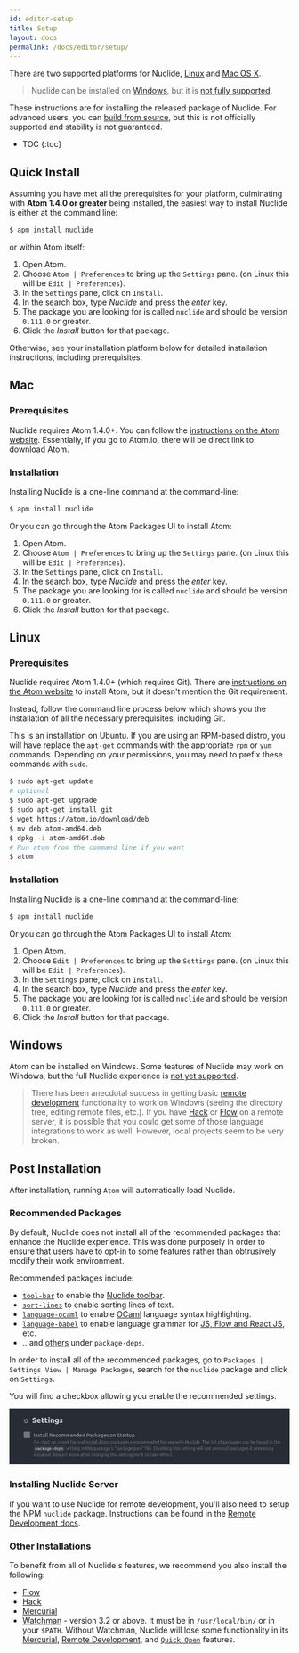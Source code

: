 ```yaml
---
id: editor-setup
title: Setup
layout: docs
permalink: /docs/editor/setup/
---
```


There are two supported platforms for Nuclide, [Linux](#linux) and [Mac OS X](#mac).

> Nuclide can be installed on [Windows](#windows), but it is
> [not fully supported](https://github.com/facebook/nuclide/issues/401).

These instructions are for installing the released package of Nuclide. For advanced users, you can
[build from source](/docs/advanced-topics/building-from-source), but this is not officially
supported and stability is not guaranteed.

* TOC
{:toc}

## Quick Install

Assuming you have met all the prerequisites for your platform, culminating with **Atom 1.4.0 or
greater** being installed, the easiest way to install Nuclide is either at the command line:

```bash
$ apm install nuclide
```

or within Atom itself:

1. Open Atom.
2. Choose `Atom | Preferences` to bring up the `Settings` pane. (on Linux this will be
  `Edit | Preferences`).
3. In the `Settings` pane, click on `Install`.
4. In the search box, type *Nuclide* and press the *enter* key.
5. The package you are looking for is called `nuclide` and should be version `0.111.0` or greater.
6. Click the *Install* button for that package.

Otherwise, see your installation platform below for detailed installation instructions, including
prerequisites.

## Mac

### Prerequisites

Nuclide requires Atom 1.4.0+. You can follow the [instructions on the Atom website](https://atom.io/docs/v0.191.0/getting-started-installing-atom#atom-on-mac). Essentially,
if you go to Atom.io, there will be direct link to download Atom.

### Installation

Installing Nuclide is a one-line command at the command-line:

```bash
$ apm install nuclide
```

Or you can go through the Atom Packages UI to install Atom:

1. Open Atom.
2. Choose `Atom | Preferences` to bring up the `Settings` pane. (on Linux this will be
  `Edit | Preferences`).
3. In the `Settings` pane, click on `Install`.
4. In the search box, type *Nuclide* and press the *enter* key.
5. The package you are looking for is called `nuclide` and should be version `0.111.0` or greater.
6. Click the *Install* button for that package.

## Linux

### Prerequisites

Nuclide requires Atom 1.4.0+ (which requires Git). There are [instructions on the Atom website](https://atom.io/download/deb#atom-on-linux)
to install Atom, but it doesn't mention the Git requirement.

Instead, follow the command line process below which shows you the installation of all the
necessary prerequisites, including Git.

This is an installation on Ubuntu. If you are using an RPM-based distro, you will have replace the
`apt-get` commands with the appropriate `rpm` or `yum` commands. Depending on your permissions, you
may need to prefix these commands with `sudo`.

```bash
$ sudo apt-get update
# optional
$ sudo apt-get upgrade
$ sudo apt-get install git
$ wget https://atom.io/download/deb
$ mv deb atom-amd64.deb  
$ dpkg -i atom-amd64.deb
# Run atom from the command line if you want
$ atom
```

### Installation

Installing Nuclide is a one-line command at the command-line:

```bash
$ apm install nuclide
```

Or you can go through the Atom Packages UI to install Atom:

1. Open Atom.
2. Choose `Edit | Preferences` to bring up the `Settings` pane. (on Linux this will be
  `Edit | Preferences`).
3. In the `Settings` pane, click on `Install`.
4. In the search box, type *Nuclide* and press the *enter* key.
5. The package you are looking for is called `nuclide` and should be version `0.111.0` or greater.
6. Click the *Install* button for that package.

## Windows

Atom can be installed on Windows. Some features of Nuclide may work on Windows, but the full
Nuclide experience is [not yet supported](https://github.com/facebook/nuclide/issues/321).

> There has been anecdotal success in getting basic [remote development](/docs/features/remote)
> functionality to work on Windows (seeing the directory tree, editing remote files, etc.). If you
> have [Hack](/docs/languages/hack) or [Flow](/docs/languages/flow) on a remote server, it is
> possible that you could get some of those language integrations to work as well. However, local
> projects seem to be very broken.

## Post Installation

After installation, running `Atom` will automatically load Nuclide.

### Recommended Packages

By default, Nuclide does not install all of the recommended packages that enhance the Nuclide
experience. This was done purposely in order to ensure that users have to opt-in to some features
rather than obtrusively modify their work environment.

Recommended packages include:

- [`tool-bar`](https://atom.io/packages/tool-bar) to enable the [Nuclide toolbar](/docs/features/toolbar/).
- [`sort-lines`](https://atom.io/packages/sort-lines) to enable sorting lines of text.
- [`language-ocaml`](https://atom.io/packages/language-ocaml) to enable [OCaml](/docs/languages/other/#ocaml) language syntax highlighting.
- [`language-babel`](https://atom.io/packages/language-babel) to enable language grammar for [JS, Flow and React JS](/docs/languages/flow/), etc.
- ...and [others](https://github.com/facebook/nuclide/blob/master/package.json) under `package-deps`.

In order to install all of the recommended packages, go to
`Packages | Settings View | Manage Packages`, search for the `nuclide` package and click on
`Settings`.

You will find a checkbox allowing you enable the recommended settings.

![](/static/images/docs/editor-setup-recommended-packages.png)

### Installing Nuclide Server

If you want to use Nuclide for remote development, you'll also need to setup the NPM `nuclide`
package. Instructions can be found in the [Remote Development docs](/docs/features/remote/).

### Other Installations

To benefit from all of Nuclide's features, we recommend you also install the following:

* [Flow](/docs/languages/flow/)
* [Hack](/docs/languages/hack/)
* [Mercurial](/docs/features/hg/)
* [Watchman](https://facebook.github.io/watchman/) - version 3.2 or above. It must be in
  `/usr/local/bin/` or in your `$PATH`. Without Watchman, Nuclide will lose some functionality in
  its [Mercurial](/docs/features/hg), [Remote Development](/docs/features/remote), and
  [`Quick Open`](/docs/quick-start/getting-started/#quick-open) features.
